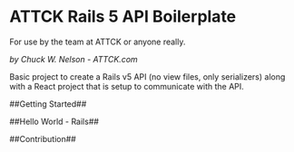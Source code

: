 # ATTCK Rails 5 API Boilerplate #
For use by the team at ATTCK or anyone really.

_by Chuck W. Nelson - ATTCK.com_

Basic project to create a Rails v5 API (no view files, only serializers) along with a React project that is setup to communicate with the API.

##Getting Started##

##Hello World - Rails##

##Contribution##
